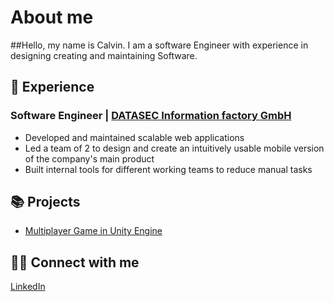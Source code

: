 # About me

##Hello, my name is Calvin. I am a software Engineer with experience in designing creating and maintaining Software.

## 💼 Experience

  ### Software Engineer | [DATASEC Information factory GmbH](https://datasec.de/)
  
  + Developed and maintained scalable web applications
  + Led a team of 2 to design and create an intuitively usable mobile version of the company's main product
  + Built internal tools for different working teams to reduce manual tasks

## 📚 Projects
  + [Multiplayer Game in Unity Engine](https://github.com/Nycz-lab/Mischief)

## 👋🏻 Connect with me
  [LinkedIn](https://www.linkedin.com/in/calvin-thiele-7901a1338/)
